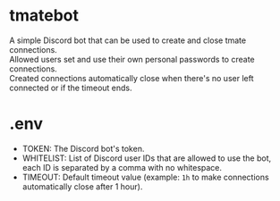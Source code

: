 # tmatebot
A simple Discord bot that can be used to create and close tmate connections.  
Allowed users set and use their own personal passwords to create connections.  
Created connections automatically close when there's no user left connected or if the timeout ends.

# .env
- TOKEN: The Discord bot's token.
- WHITELIST: List of Discord user IDs that are allowed to use the bot, each ID is separated by a comma with no whitespace.
- TIMEOUT: Default timeout value (example: `1h` to make connections automatically close after 1 hour).
